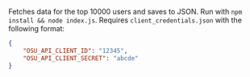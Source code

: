 Fetches data for the top 10000 users and saves to JSON. Run with `npm install && node index.js`. Requires `client_credentials.json` with the following format:
```json
{
    "OSU_API_CLIENT_ID": "12345",
    "OSU_API_CLIENT_SECRET": "abcde"
}
```